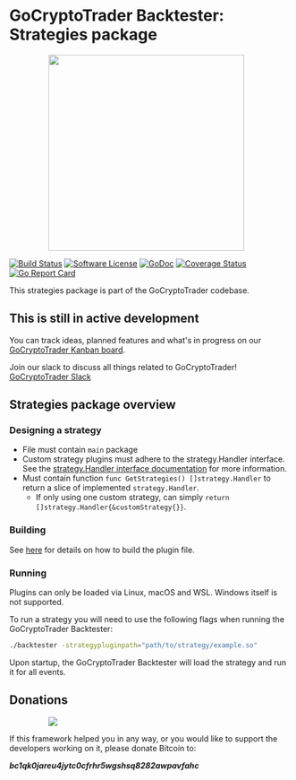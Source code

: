 # GoCryptoTrader Backtester: Strategies package

<img src="/backtester/common/backtester.png?raw=true" width="350px" height="350px" hspace="70">


[![Build Status](https://github.com/thrasher-corp/gocryptotrader/actions/workflows/tests.yml/badge.svg?branch=master)](https://github.com/thrasher-corp/gocryptotrader/actions/workflows/tests.yml)
[![Software License](https://img.shields.io/badge/License-MIT-orange.svg?style=flat-square)](https://github.com/thrasher-corp/gocryptotrader/blob/master/LICENSE)
[![GoDoc](https://godoc.org/github.com/thrasher-corp/gocryptotrader?status.svg)](https://godoc.org/github.com/thrasher-corp/gocryptotrader/backtester/plugins/strategies)
[![Coverage Status](https://codecov.io/gh/thrasher-corp/gocryptotrader/graph/badge.svg?token=41784B23TS)](https://codecov.io/gh/thrasher-corp/gocryptotrader)
[![Go Report Card](https://goreportcard.com/badge/github.com/thrasher-corp/gocryptotrader)](https://goreportcard.com/report/github.com/thrasher-corp/gocryptotrader)


This strategies package is part of the GoCryptoTrader codebase.

## This is still in active development

You can track ideas, planned features and what's in progress on our [GoCryptoTrader Kanban board](https://github.com/orgs/thrasher-corp/projects/3).

Join our slack to discuss all things related to GoCryptoTrader! [GoCryptoTrader Slack](https://join.slack.com/t/gocryptotrader/shared_invite/zt-38z8abs3l-gH8AAOk8XND6DP5NfCiG_g)

## Strategies package overview

### Designing a strategy
- File must contain `main` package
- Custom strategy plugins must adhere to the strategy.Handler interface. See the [strategy.Handler interface documentation](./backtester/eventhandlers/strategies/README.md) for more information.
- Must contain function `func GetStrategies() []strategy.Handler` to return a slice of implemented `strategy.Handler`.
   - If only using one custom strategy, can simply `return []strategy.Handler{&customStrategy{}}`.


### Building
See [here](./backtester/plugins/README.md) for details on how to build the plugin file.

### Running
Plugins can only be loaded via Linux, macOS and WSL. Windows itself is not supported.

To run a strategy you will need to use the following flags when running the GoCryptoTrader Backtester:

```bash
./backtester -strategypluginpath="path/to/strategy/example.so"
```

Upon startup, the GoCryptoTrader Backtester will load the strategy and run it for all events.

## Donations

<img src="https://github.com/thrasher-corp/gocryptotrader/blob/master/web/src/assets/donate.png?raw=true" hspace="70">

If this framework helped you in any way, or you would like to support the developers working on it, please donate Bitcoin to:

***bc1qk0jareu4jytc0cfrhr5wgshsq8282awpavfahc***
